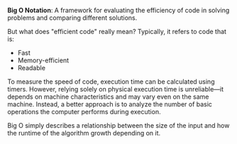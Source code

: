 **Big O Notation**: A framework for evaluating the efficiency of code in solving problems and comparing different solutions.

But what does "efficient code" really mean? Typically, it refers to code that is:
- Fast
- Memory-efficient
- Readable

To measure the speed of code, execution time can be calculated using timers. However, relying solely on physical execution time is unreliable—it depends on machine characteristics and may vary even on the same machine. Instead, a better approach is to analyze the number of basic operations the computer performs during execution.

Big O simply describes a relationship between the size of the input and how the runtime of the algorithm growth depending on it.
